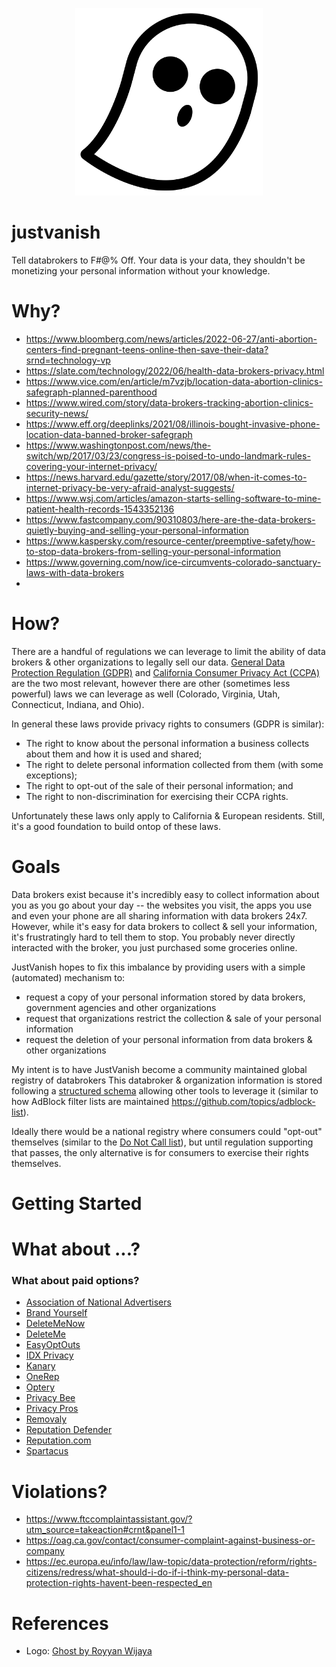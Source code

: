 <p align="center">
  <a href="https://github.com/AnalogJ/justvanish">
  <img width="300" alt="vanish_view" src="docs/logo-500x500-white.png">
  </a>
</p>


# justvanish
Tell databrokers to F#@% Off. Your data is your data, they shouldn't be monetizing your personal information without your knowledge.


# Why?

- https://www.bloomberg.com/news/articles/2022-06-27/anti-abortion-centers-find-pregnant-teens-online-then-save-their-data?srnd=technology-vp
- https://slate.com/technology/2022/06/health-data-brokers-privacy.html
- https://www.vice.com/en/article/m7vzjb/location-data-abortion-clinics-safegraph-planned-parenthood
- https://www.wired.com/story/data-brokers-tracking-abortion-clinics-security-news/
- https://www.eff.org/deeplinks/2021/08/illinois-bought-invasive-phone-location-data-banned-broker-safegraph
- https://www.washingtonpost.com/news/the-switch/wp/2017/03/23/congress-is-poised-to-undo-landmark-rules-covering-your-internet-privacy/
- https://news.harvard.edu/gazette/story/2017/08/when-it-comes-to-internet-privacy-be-very-afraid-analyst-suggests/
- https://www.wsj.com/articles/amazon-starts-selling-software-to-mine-patient-health-records-1543352136
- https://www.fastcompany.com/90310803/here-are-the-data-brokers-quietly-buying-and-selling-your-personal-information
- https://www.kaspersky.com/resource-center/preemptive-safety/how-to-stop-data-brokers-from-selling-your-personal-information
- https://www.governing.com/now/ice-circumvents-colorado-sanctuary-laws-with-data-brokers
- 

# How?

There are a handful of regulations we can leverage to limit the ability of data brokers & other organizations to legally sell our data.
[General Data Protection Regulation (GDPR)](https://gdpr-info.eu/) and [California Consumer Privacy Act (CCPA)](https://oag.ca.gov/privacy/ccpa) are the two
most relevant, however there are other (sometimes less powerful) laws we can leverage as well (Colorado, Virginia, Utah, Connecticut, Indiana, and Ohio).

In general these laws provide privacy rights to consumers (GDPR is similar):

- The right to know about the personal information a business collects about them and how it is used and shared;
- The right to delete personal information collected from them (with some exceptions);
- The right to opt-out of the sale of their personal information; and 
- The right to non-discrimination for exercising their CCPA rights.

Unfortunately these laws only apply to California & European residents. Still, it's a good foundation to build ontop
of these laws.

# Goals

Data brokers exist because it's incredibly easy to collect information about you as you go about your day --
the websites you visit, the apps you use and even your phone are all sharing information with data brokers 24x7. 
However, while it's easy for data brokers to collect & sell your information, it's frustratingly hard to tell them to stop. 
You probably never directly interacted with the broker, you just purchased some groceries online. 

JustVanish hopes to fix this imbalance by providing users with a simple (automated) mechanism to:
- request a copy of your personal information stored by data brokers, government agencies and other organizations
- request that organizations restrict the collection & sale of your personal information
- request the deletion of your personal information from data brokers & other organizations

My intent is to have JustVanish become a community maintained global registry of databrokers
This databroker & organization information is stored following a [structured schema](organization-schema.json) allowing
other tools to leverage it (similar to how AdBlock filter lists are maintained https://github.com/topics/adblock-list).

Ideally there would be a national registry where consumers could "opt-out" themselves (similar to the [Do Not Call list](https://www.donotcall.gov/)), 
but until regulation supporting that passes, the only alternative is for consumers to exercise their rights themselves. 

# Getting Started


# What about ...?

### What about paid options?
- [Association of National Advertisers](https://www.ana.net/content/show?id=thedmaorg-redirect)
- [Brand Yourself](https://brandyourself.com/)
- [DeleteMeNow](https://deletemenow.com/)
- [DeleteMe](https://joindeleteme.com/)
- [EasyOptOuts](https://easyoptouts.com/)
- [IDX Privacy](https://www.idx.us/idx-privacy)
- [Kanary](https://www.thekanary.com/)
- [OneRep](https://onerep.com/)
- [Optery](https://www.optery.com)
- [Privacy Bee](https://privacybee.com)
- [Privacy Pros](https://privacypros.io/)
- [Removaly](https://removaly.com/)
- [Reputation Defender](https://www.reputationdefender.com/)
- [Reputation.com](Reputation.com)
- [Spartacus](https://spartacus.com)

# Violations?

- https://www.ftccomplaintassistant.gov/?utm_source=takeaction#crnt&panel1-1
- https://oag.ca.gov/contact/consumer-complaint-against-business-or-company
- https://ec.europa.eu/info/law/law-topic/data-protection/reform/rights-citizens/redress/what-should-i-do-if-i-think-my-personal-data-protection-rights-havent-been-respected_en

# References
- Logo: [Ghost by Royyan Wijaya](https://thenounproject.com/icon/ghost-1358159/)
